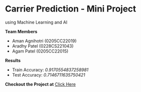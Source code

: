 # Carrier Prediction - Mini Project
using Machine Learning and AI

**Team Members**
- Aman Agnihotri (0205CC22019)
- Aradhy Patel (0228CS221043)
- Agam Patel (0205CC22015)

**Results**
 - Train Accuracy: *0.9170554837258981*
 - Test Accuracy: *0.7146711635750421*

**Checkout the Project at**
[Click Here](https://carr-fronted.vercel.app/)
